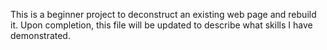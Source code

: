 This is a beginner project to deconstruct an existing web page and rebuild it.
Upon completion, this file will be updated to describe what skills I have demonstrated.